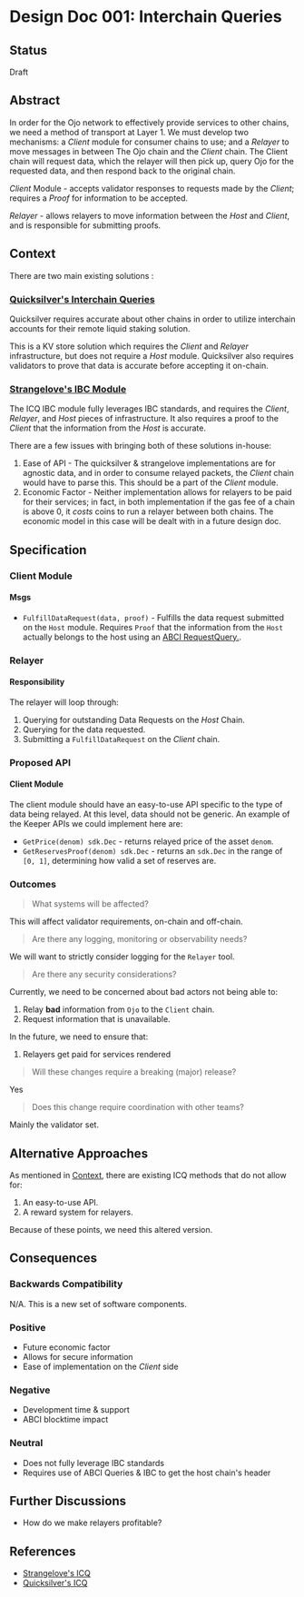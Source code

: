 # Design Doc 001: Interchain Queries

## Status

Draft

## Abstract

In order for the Ojo network to effectively provide services to other chains, we need a method of transport at Layer 1. We must develop two mechanisms: a *Client* module for consumer chains to use; and a *Relayer* to move messages in between The Ojo chain and the *Client* chain. The Client chain will request data, which the relayer will then pick up, query Ojo for the requested data, and then respond back to the original chain.

*Client* Module - accepts validator responses to requests made by the *Client*; requires a *Proof* for information to be accepted.

*Relayer* - allows relayers to move information between the *Host* and *Client*, and is responsible for submitting proofs.

## Context

There are two main existing solutions :

### [Quicksilver's Interchain Queries](https://github.com/ingenuity-build/quicksilver/tree/main/x/interchainquery/keeper)

Quicksilver requires accurate about other chains in order to utilize interchain accounts for their remote liquid staking solution.

This is a KV store solution which requires the *Client* and *Relayer* infrastructure, but does not require a *Host* module. Quicksilver also requires validators to prove that data is accurate before accepting it on-chain.

### [Strangelove's IBC Module](https://github.com/strangelove-ventures/ibc-go/tree/feature/icq_implementation/modules/apps/icq)

The ICQ IBC module fully leverages IBC standards, and requires the *Client*, *Relayer*, and *Host* pieces of infrastructure. It also requires a proof to the *Client* that the information from the *Host* is accurate.

There are a few issues with bringing both of these solutions in-house:

1. Ease of API - The quicksilver & strangelove implementations are for agnostic data, and in order to consume relayed packets, the *Client* chain would have to parse this. This should be a part of the *Client* module.
2. Economic Factor - Neither implementation allows for relayers to be paid for their services; in fact, in both implementation if the gas fee of a chain is above 0, it *costs* coins to run a relayer between both chains. The economic model in this case will be dealt with in a future design doc.

## Specification
### Client Module

#### Msgs

- `FulfillDataRequest(data, proof)` - Fulfills the data request submitted on the `Host` module. Requires `Proof` that the information from the `Host` actually belongs to the host using an [ABCI RequestQuery.](https://github.com/strangelove-ventures/ibc-go/tree/feature/icq_implementation/modules/apps/icq#abci-query).

### Relayer

#### Responsibility

The relayer will loop through:

1. Querying for outstanding Data Requests on the *Host* Chain.
2. Querying for the data requested.
3. Submitting a `FulfillDataRequest` on the *Client* chain.

### Proposed API

#### Client Module

The client module should have an easy-to-use API specific to the type of data being relayed. At this level, data should not be generic. An example of the Keeper APIs we could implement here are:

- `GetPrice(denom) sdk.Dec` - returns relayed price of the asset `denom`.
- `GetReservesProof(denom) sdk.Dec` - returns an `sdk.Dec` in the range of `[0, 1]`, determining how valid a set of reserves are.

### Outcomes

> What systems will be affected?

This will affect validator requirements, on-chain and off-chain.

> Are there any logging, monitoring or observability needs?

We will want to strictly consider logging for the `Relayer` tool.

> Are there any security considerations?

Currently, we need to be concerned about bad actors not being able to:

1. Relay **bad** information from `Ojo` to the `Client` chain.
2. Request information that is unavailable.

In the future, we need to ensure that:

1. Relayers get paid for services rendered

> Will these changes require a breaking (major) release?

Yes

> Does this change require coordination with other teams?

Mainly the validator set.

## Alternative Approaches

As mentioned in [Context](##Context), there are existing ICQ methods that do not allow for:

1. An easy-to-use API.
2. A reward system for relayers.

Because of these points, we need this altered version.

## Consequences

### Backwards Compatibility

N/A. This is a new set of software components.

### Positive

* Future economic factor
* Allows for secure information
* Ease of implementation on the *Client* side

### Negative

* Development time & support
* ABCI blocktime impact

### Neutral

* Does not fully leverage IBC standards
* Requires use of ABCI Queries & IBC to get the host chain's header

## Further Discussions

* How do we make relayers profitable?

## References


- [Strangelove's ICQ](https://github.com/strangelove-ventures/ibc-go/tree/feature/icq_implementation/modules/apps/icq)
- [Quicksilver's ICQ](https://github.com/ingenuity-build/quicksilver)
